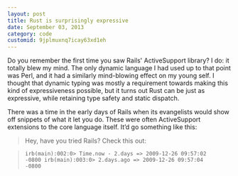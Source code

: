 ```yaml
---
layout: post
title: Rust is surprisingly expressive
date: September 03, 2013
category: code
customid: 9jplmuxnq7icay63xd1eh
---
```


Do you remember the first time you saw Rails' ActiveSupport library? I do: it totally blew my mind. The only dynamic language I had used up to that point was Perl, and it had a similarly mind-blowing effect on my young self. I thought that dynamic typing was mostly a requirement towards making this kind of expressiveness possible, but it turns out Rust can be just as expressive, while retaining type safety and static dispatch.

There was a time in the early days of Rails when its evangelists would show off snippets of what it let you do. These were often ActiveSupport extensions to the core language itself. It’d go something like this:

> Hey, have you tried Rails? Check this out:

> <code>irb(main):002:0> Time.now - 2.days
> => 2009-12-26 09:57:02 -0800
> irb(main):003:0> 2.days.ago
> => 2009-12-26 09:57:04 -0800</code>
